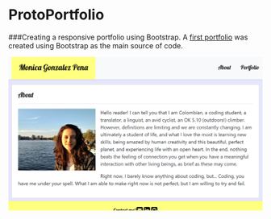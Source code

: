 # ProtoPortfolio
###Creating a responsive portfolio using Bootstrap.
A [first portfolio](https://tantatinta.github.io/ProtoPortfolio/) was created using Bootstrap as the main source of code.

![image of portfolio home](./assets/img/portImg.PNG)